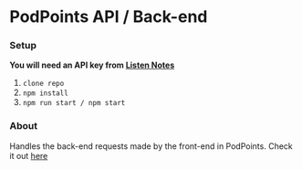 # PodPoints API / Back-end

### Setup
<b>

You will need an API key from [Listen Notes](https://www.listennotes.com/)</b>

1. `clone repo`
2. `npm install`
3. `npm run start / npm start`

### About
Handles the back-end requests made by the front-end in PodPoints. Check it out [here](https://github.com/SNasser97/pod-points)
